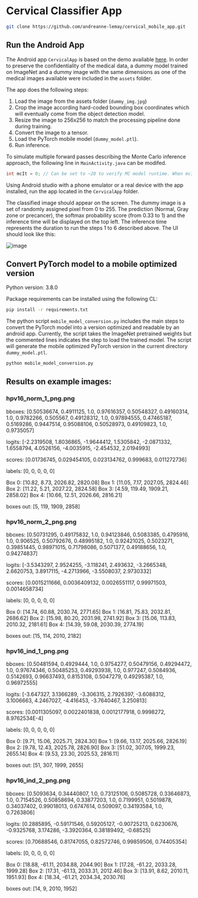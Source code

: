 # Cervical Classifier App

```bash
git clone https://github.com/andreanne-lemay/cervical_mobile_app.git
```

## Run the Android App
The Android app `CervicalApp` is based on the demo available [here](https://github.com/pytorch/android-demo-app/tree/master/HelloWorldApp). In order to preserve the confidentiality of the medical data, a dummy model trained on ImageNet and a dummy image with the same dimensions as one of the medical images available were included in the `assets` folder.

The app does the following steps:
1. Load the image from the assets folder (`dummy_img.jpg`)
2. Crop the image according hard-coded bounding box coordinates which will eventually come from the object detection model.
3. Resize the image to 256x256 to match the processing pipeline done during training.
4. Convert the image to a tensor.
5. Load the PyTorch mobile model (`dummy_model.ptl`).
6. Run inference.

To simulate multiple forward passes describing the Monte Carlo inference approach, the following line in `MainActivity.java` can be modifed.

```java
int mcIt = 0; // Can be set to ~20 to verify MC model runtime. When mcIt is set to 0 it will simply do one forward pass.
```

Using Android studio with a phone emulator or a real device with the app installed, run the app located in the `CervicalApp` folder.

The classified image should appear on the screen. The dummy image is a set of randomly assigned pixel from 0 to 255. The prediction (Normal, Gray zone or precancer), the softmax probability score (from 0.33 to 1) and the inference time will be displayed on the top left. The inference time represents the duration to run the steps 1 to 6 described above. The UI should look like this:

![image](https://user-images.githubusercontent.com/49137243/141835553-6ae9f9b3-1b34-4ef6-a0cd-0000478af618.png)


## Convert PyTorch model to a mobile optimized version
Python version: 3.8.0

Package requirements can be installed using the following CL:
```bash
pip install -r requirements.txt
```

The python script `mobile_model_conversion.py` includes the main steps to convert the PyTorch model into a version optimized and readable by an android app.
Currently, the script takes the ImageNet pretrained weights but the commented lines indicates the step to load the trained model. The script will generate the mobile optimized PyTorch version in the current directory `dummy_model.ptl`.

```bash
python mobile_model_conversion.py
```

## Results on example images:

### hpv16_norm_1_png.png

bboxes: [0.50536674, 0.4911125, 1.0, 0.97616357, 0.50548327, 0.49160314, 1.0, 0.9782266, 0.505567, 0.49128312, 1.0, 0.97894555, 0.47465187, 0.5169286, 0.9447514, 0.95088106, 0.50528973, 0.49109823, 1.0, 0.9735057]

logits: [-2.2319508, 1.8036865, -1.9644412, 1.5305842, -2.0871332, 1.6558794, 4.0526156, -4.0035915, -2.454532, 2.0194993]

scores: [0.01736745, 0.029454105, 0.023134762, 0.999683, 0.011272736]

labels: [0, 0, 0, 0, 0]

Box 0: [10.82, 8.73, 2026.82, 2820.08]
Box 1: [11.05, 7.17, 2027.05, 2824.46]
Box 2: [11.22, 5.21, 2027.22, 2824.58]
Box 3: [4.59, 119.49, 1909.21, 2858.02]
Box 4: [10.66, 12.51, 2026.66, 2816.21]

boxes out: [5, 119, 1909, 2858]

### hpv16_norm_2_png.png

bboxes: [0.50731295, 0.49175832, 1.0, 0.94123846, 0.5083385, 0.4795916, 1.0, 0.906525, 0.50792676, 0.48995182, 1.0, 0.92421025, 0.5023271, 0.39851445, 0.98971015, 0.71798086, 0.5071377, 0.49188656, 1.0, 0.94274837]

logits: [-3.5343297, 2.9524255, -3.118241, 2.493632, -3.2665348, 2.6620753, 3.8917115, -4.2713966, -3.5508037, 2.9730332]

scores: [0.0015211666, 0.0036409132, 0.0026551117, 0.99971503, 0.0014658734]

labels: [0, 0, 0, 0, 0]

Box 0: [14.74, 60.88, 2030.74, 2771.65]
Box 1: [16.81, 75.83, 2032.81, 2686.62]
Box 2: [15.98, 80.20, 2031.98, 2741.92]
Box 3: [15.06, 113.83, 2010.32, 2181.61]
Box 4: [14.39, 59.08, 2030.39, 2774.19]

boxes out: [15, 114, 2010, 2182]

### hpv16_ind_1_png.png

bboxes: [0.50481594, 0.4929444, 1.0, 0.9754277, 0.50479156, 0.49294472, 1.0, 0.97674346, 0.50485253, 0.49293938, 1.0, 0.977247, 0.5084936, 0.5142693, 0.96637493, 0.8153108, 0.5047279, 0.49295387, 1.0, 0.96972555]

logits: [-3.647327, 3.1366289, -3.306315, 2.7926397, -3.6088312, 3.1006663, 4.2467027, -4.416453, -3.7640467, 3.250813]

scores: [0.0011305097, 0.0022401838, 0.0012177918, 0.9998272, 8.9762534E-4]

labels: [0, 0, 0, 0, 0]

Box 0: [9.71, 15.06, 2025.71, 2824.30]
Box 1: [9.66, 13.17, 2025.66, 2826.19]
Box 2: [9.78, 12.43, 2025.78, 2826.90]
Box 3: [51.02, 307.05, 1999.23, 2655.14]
Box 4: [9.53, 23.30, 2025.53, 2816.11]

boxes out: [51, 307, 1999, 2655]

### hpv16_ind_2_png.png

bboxes: [0.5093634, 0.34440807, 1.0, 0.73125106, 0.5085728, 0.33646873, 1.0, 0.7154526, 0.50858694, 0.33877203, 1.0, 0.7199951, 0.5019878, 0.34037402, 0.99018013, 0.6747614, 0.509097, 0.34193584, 1.0, 0.7263806]

logits: [0.2885895, -0.59171546, 0.59205127, -0.90725213, 0.6230676, -0.9325768, 3.174286, -3.3920364, 0.38189492, -0.68525]

scores: [0.70688546, 0.81747055, 0.82572746, 0.99859506, 0.74405354]

labels: [0, 0, 0, 0, 0]

Box 0: [18.88, -61.11, 2034.88, 2044.90]
Box 1: [17.28, -61.22, 2033.28, 1999.28]
Box 2: [17.31, -61.13, 2033.31, 2012.46]
Box 3: [13.91, 8.62, 2010.11, 1951.93]
Box 4: [18.34, -61.21, 2034.34, 2030.76]

boxes out: [14, 9, 2010, 1952]

